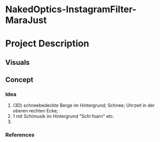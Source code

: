 # NakedOptics-InstagramFilter-MaraJust

# Project Description

## Visuals

## Concept

### Idea

1. (3D) schneebedeckte Berge im Hintergrund; Schnee; Uhrzeit in der oberen rechten Ecke; 
2. 1 mit Schimusik im Hintergrund "Schi foarn" etc. 
3. 

### References

